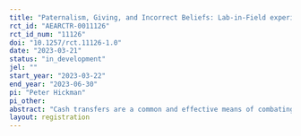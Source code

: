 ```yaml
---
title: "Paternalism, Giving, and Incorrect Beliefs: Lab-in-Field experiment"
rct_id: "AEARCTR-0011126"
rct_id_num: "11126"
doi: "10.1257/rct.11126-1.0"
date: "2023-03-21"
status: "in_development"
jel: ""
start_year: "2023-03-22"
end_year: "2023-06-30"
pi: "Peter Hickman"
pi_other:
abstract: "Cash transfers are a common and effective means of combating poverty, yet their adoption is limited by concerns that some recipients of -transfers will mis-use the transfer by spending some of it inappropriately. Voters and charitable donors may thus prefer restricting the transfers to a limited set of purchases even when this restriction is costly. In this experiment, we examine whether potential transfer recipients themselves would prefer to restrict the transfers received by others. We sample 600 low-income households in rural Kenya who make incentivized decisions between an unrestricted voucher that can make purchases at local shops and a restricted voucher that can make all the same purchases except alcohol or cigarettes. Half the sample receives information: the share of prior recipients in our study who redeemed part of their voucher for alcohol or cigarettes. Our primary analysis will focus on whether the information shifts beliefs about future mis-use of transfers and whether it shifts the choice to impose costly restrictions. A secondary analysis compares the participants' willingness to tolerate costs for restricting others' transfers against their willingness to restrict their own transfer."
layout: registration
---
```


